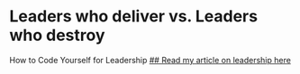 # Leaders who deliver vs. Leaders who destroy
How to Code Yourself for Leadership 
<a href="https://www.linkedin.com/pulse/leaders-who-deliver-vsleaders-destroy-liliya-frye"> ## Read my article on leadership here </a>
